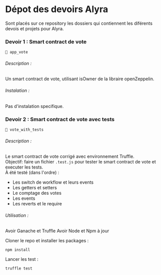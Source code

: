 # Dépot des devoirs Alyra

Sont placés sur ce repository les dossiers qui contiennent les diférents devois et projets pour Alyra.

### Devoir 1 : Smart contract de vote
```📁 app_vote```
###### Description :
Un smart contract de vote, utilisant isOwner de la libraire openZeppelin. 
###### Instalation :
Pas d'instalation specifique.

### Devoir 2 : Smart contract de vote avec tests
```📁 vote_with_tests```
###### Description :
Le smart contract de vote corrigé avec environnement Truffle. \
 Objectif: faire un fichier ```.test.js``` pour tester le smart contract de vote et executer les tests. \
 À été testé (dans l'ordre) :
 - Les switch de workflow et leurs events
 - Les getters et setters
 - Le comptage des votes
 - Les events
 - Les reverts et le require
###### Utilisation :
Avoir Ganache et Truffle
Avoir Node et Npm à jour

Cloner le repo et installer les packages :
```
npm install
```
Lancer les test :
```
truffle test
``` 
